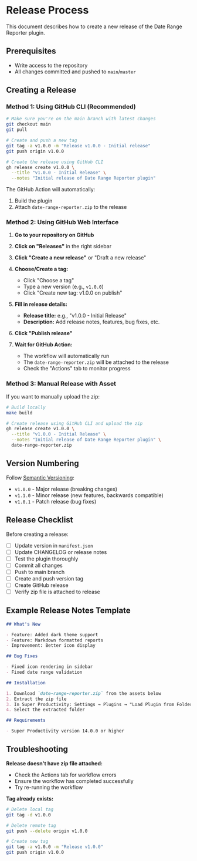 # Release Process

This document describes how to create a new release of the Date Range Reporter plugin.

## Prerequisites

- Write access to the repository
- All changes committed and pushed to `main`/`master`

## Creating a Release

### Method 1: Using GitHub CLI (Recommended)

```bash
# Make sure you're on the main branch with latest changes
git checkout main
git pull

# Create and push a new tag
git tag -a v1.0.0 -m "Release v1.0.0 - Initial release"
git push origin v1.0.0

# Create the release using GitHub CLI
gh release create v1.0.0 \
  --title "v1.0.0 - Initial Release" \
  --notes "Initial release of Date Range Reporter plugin"
```

The GitHub Action will automatically:
1. Build the plugin
2. Attach `date-range-reporter.zip` to the release

### Method 2: Using GitHub Web Interface

1. **Go to your repository on GitHub**

2. **Click on "Releases"** in the right sidebar

3. **Click "Create a new release"** or "Draft a new release"

4. **Choose/Create a tag:**
   - Click "Choose a tag"
   - Type a new version (e.g., `v1.0.0`)
   - Click "Create new tag: v1.0.0 on publish"

5. **Fill in release details:**
   - **Release title:** e.g., "v1.0.0 - Initial Release"
   - **Description:** Add release notes, features, bug fixes, etc.

6. **Click "Publish release"**

7. **Wait for GitHub Action:**
   - The workflow will automatically run
   - The `date-range-reporter.zip` will be attached to the release
   - Check the "Actions" tab to monitor progress

### Method 3: Manual Release with Asset

If you want to manually upload the zip:

```bash
# Build locally
make build

# Create release using GitHub CLI and upload the zip
gh release create v1.0.0 \
  --title "v1.0.0 - Initial Release" \
  --notes "Initial release of Date Range Reporter plugin" \
  date-range-reporter.zip
```

## Version Numbering

Follow [Semantic Versioning](https://semver.org/):

- `v1.0.0` - Major release (breaking changes)
- `v1.1.0` - Minor release (new features, backwards compatible)
- `v1.0.1` - Patch release (bug fixes)

## Release Checklist

Before creating a release:

- [ ] Update version in `manifest.json`
- [ ] Update CHANGELOG or release notes
- [ ] Test the plugin thoroughly
- [ ] Commit all changes
- [ ] Push to main branch
- [ ] Create and push version tag
- [ ] Create GitHub release
- [ ] Verify zip file is attached to release

## Example Release Notes Template

```markdown
## What's New

- Feature: Added dark theme support
- Feature: Markdown formatted reports
- Improvement: Better icon display

## Bug Fixes

- Fixed icon rendering in sidebar
- Fixed date range validation

## Installation

1. Download `date-range-reporter.zip` from the assets below
2. Extract the zip file
3. In Super Productivity: Settings → Plugins → "Load Plugin from Folder"
4. Select the extracted folder

## Requirements

- Super Productivity version 14.0.0 or higher
```

## Troubleshooting

**Release doesn't have zip file attached:**
- Check the Actions tab for workflow errors
- Ensure the workflow has completed successfully
- Try re-running the workflow

**Tag already exists:**
```bash
# Delete local tag
git tag -d v1.0.0

# Delete remote tag
git push --delete origin v1.0.0

# Create new tag
git tag -a v1.0.0 -m "Release v1.0.0"
git push origin v1.0.0
```
